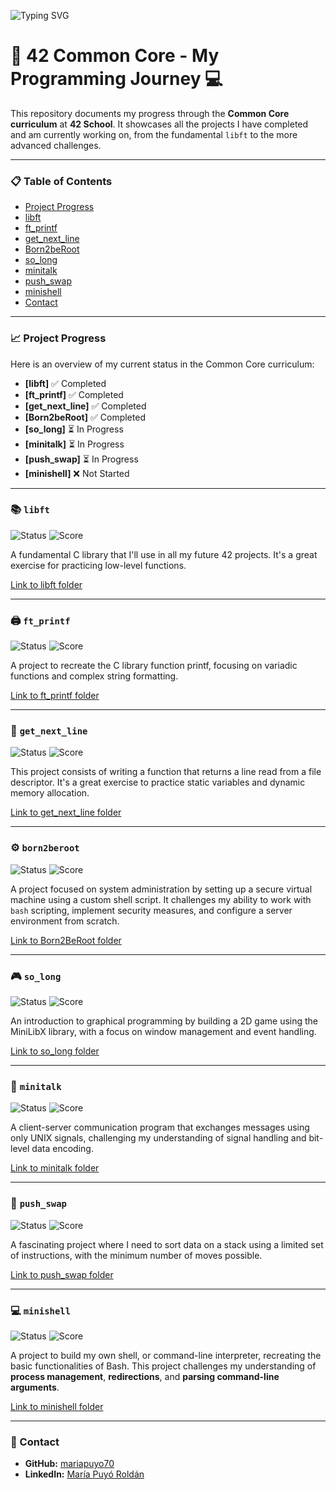 ![Typing SVG](https://readme-typing-svg.herokuapp.com?font=Fira+Code&size=30&duration=3000&pause=500&color=F7F7F7&background=000000&vCenter=true&width=750&lines=Welcome+to+my+42+Common+Core+repository!;Check+out+my+projects+below.)

# 🚀 42 Common Core - My Programming Journey 💻

This repository documents my progress through the **Common Core curriculum** at **42 School**. It showcases all the projects I have completed and am currently working on, from the fundamental `libft` to the more advanced challenges.

---

### 📋 Table of Contents
- [Project Progress](#project-progress)
- [libft](#libft)
- [ft_printf](#ft_printf)
- [get_next_line](#get_next_line)
- [Born2beRoot](Born2beRoot)
- [so_long](#so_long)
- [minitalk](#minitalk)
- [push_swap](#push_swap)
- [minishell](#minishell)
- [Contact](#contact)

---

### 📈 Project Progress

Here is an overview of my current status in the Common Core curriculum:

- **[libft]** :white_check_mark: Completed
- **[ft_printf]** :white_check_mark: Completed
- **[get_next_line]** :white_check_mark: Completed
- **[Born2beRoot]** :white_check_mark: Completed
- **[so_long]** :hourglass_flowing_sand: In Progress
- **[minitalk]** :hourglass_flowing_sand: In Progress
- **[push_swap]** :hourglass_flowing_sand: In Progress
- **[minishell]** :x: Not Started

---

### 📚 `libft` 

![Status](https://img.shields.io/badge/status-Completed-brightgreen) ![Score](https://img.shields.io/badge/score-125%2F100-blue)

A fundamental C library that I'll use in all my future 42 projects. It's a great exercise for practicing low-level functions.

[Link to libft folder](./libft)

---

### 🖨️ `ft_printf` 

![Status](https://img.shields.io/badge/status-Completed-brightgreen) ![Score](https://img.shields.io/badge/score-125%2F100-blue)

A project to recreate the C library function printf, focusing on variadic functions and complex string formatting.

[Link to ft_printf folder](./printf)

---

### 📜 `get_next_line` 

![Status](https://img.shields.io/badge/status-Completed-brightgreen) ![Score](https://img.shields.io/badge/score-125%2F100-blue)

This project consists of writing a function that returns a line read from a file descriptor. It's a great exercise to practice static variables and dynamic memory allocation.

[Link to get_next_line folder](./get_next_line)

---

### ⚙️ `born2beroot`

![Status](https://img.shields.io/badge/status-Not_Started-lightgrey) ![Score](https://img.shields.io/badge/score-N%2FA-lightgrey)

A project focused on system administration by setting up a secure virtual machine using a custom shell script. It challenges my ability to work with `bash` scripting, implement security measures, and configure a server environment from scratch.

[Link to Born2BeRoot folder](./Born2BeRoot)

---

### 🎮 `so_long` 

![Status](https://img.shields.io/badge/status-In_Progress-yellow) ![Score](https://img.shields.io/badge/score-N%2FA-lightgrey)

An introduction to graphical programming by building a 2D game using the MiniLibX library, with a focus on window management and event handling.

[Link to so_long folder](./so_long)

---

### 💬 `minitalk` 

![Status](https://img.shields.io/badge/status-In_Progress-yellow) ![Score](https://img.shields.io/badge/score-N%2FA-lightgrey)

A client-server communication program that exchanges messages using only UNIX signals, challenging my understanding of signal handling and bit-level data encoding.

[Link to minitalk folder](./minitalk)

---

### 🧮 `push_swap` 

![Status](https://img.shields.io/badge/status-In_Progress-yellow) ![Score](https://img.shields.io/badge/score-N%2FA-lightgrey)

A fascinating project where I need to sort data on a stack using a limited set of instructions, with the minimum number of moves possible.

[Link to push_swap folder](./push_swap)

---

### 💻 `minishell` 

![Status](https://img.shields.io/badge/status-Not_Started-lightgrey) ![Score](https://img.shields.io/badge/score-N%2FA-lightgrey)

A project to build my own shell, or command-line interpreter, recreating the basic functionalities of Bash. This project challenges my understanding of **process management**, **redirections**, and **parsing command-line arguments**.

[Link to minishell folder](./minishell)

---

### 📧 Contact

- **GitHub:** [mariapuyo70](https://github.com/mariapuyo70)
- **LinkedIn:** [María Puyó Roldán](www.linkedin.com/in/maria-puyo-roldan)


